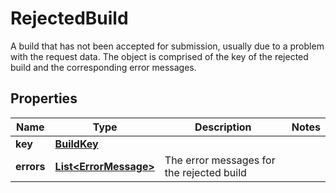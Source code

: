 

# RejectedBuild

A build that has not been accepted for submission, usually due to a problem with the request data.  The object is comprised of the key of the rejected build and the corresponding error messages. 

## Properties

| Name | Type | Description | Notes |
|------------ | ------------- | ------------- | -------------|
|**key** | [**BuildKey**](BuildKey.md) |  |  |
|**errors** | [**List&lt;ErrorMessage&gt;**](ErrorMessage.md) | The error messages for the rejected build |  |



